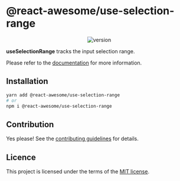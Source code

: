 # @react-awesome/use-selection-range

<p align="center">
  <img alt="version" src="https://img.shields.io/npm/v/%40react-awesome%2Fuse-selection-range" />
</p>

**useSelectionRange** tracks the input selection range.

Please refer to the [documentation](https://react-awesome-components.vercel.app/docs/use-selection-range) for more information.

## Installation

```sh
yarn add @react-awesome/use-selection-range
# or
npm i @react-awesome/use-selection-range
```

## Contribution

Yes please! See the
[contributing guidelines](https://github.com/trinhthinh388/react-awesome-components/blob/master/CONTRIBUTING.md)
for details.

## Licence

This project is licensed under the terms of the
[MIT license](https://github.com/trinhthinh388/react-awesome-components/blob/master/LICENSE).
